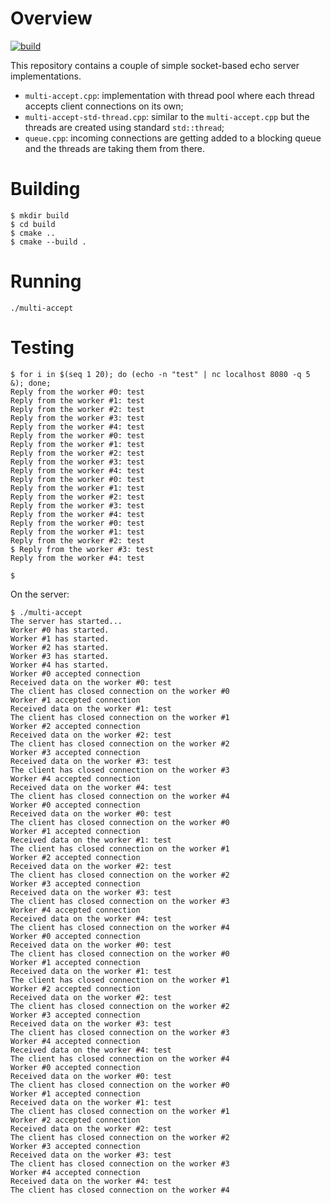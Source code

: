 # Overview

[![build](https://github.com/kvirund/sample-server/actions/workflows/cmake-multi-platform.yml/badge.svg)](https://github.com/kvirund/sample-server/actions/workflows/cmake-multi-platform.yml)

This repository contains a couple of simple socket-based echo server implementations.

* `multi-accept.cpp`: implementation with thread pool where each thread accepts client connections on its own;
* `multi-accept-std-thread.cpp`: similar to the `multi-accept.cpp` but the threads are created using standard `std::thread`;
* `queue.cpp`: incoming connections are getting added to a blocking queue and the threads are taking them from there.

# Building

```
$ mkdir build
$ cd build
$ cmake ..
$ cmake --build .
```

# Running

```
./multi-accept
```

# Testing

```plain
$ for i in $(seq 1 20); do (echo -n "test" | nc localhost 8080 -q 5 &); done;
Reply from the worker #0: test
Reply from the worker #1: test
Reply from the worker #2: test
Reply from the worker #3: test
Reply from the worker #4: test
Reply from the worker #0: test
Reply from the worker #1: test
Reply from the worker #2: test
Reply from the worker #3: test
Reply from the worker #4: test
Reply from the worker #0: test
Reply from the worker #1: test
Reply from the worker #2: test
Reply from the worker #3: test
Reply from the worker #4: test
Reply from the worker #0: test
Reply from the worker #1: test
Reply from the worker #2: test
$ Reply from the worker #3: test
Reply from the worker #4: test

$
```

On the server:

```plain
$ ./multi-accept
The server has started...
Worker #0 has started.
Worker #1 has started.
Worker #2 has started.
Worker #3 has started.
Worker #4 has started.
Worker #0 accepted connection
Received data on the worker #0: test
The client has closed connection on the worker #0
Worker #1 accepted connection
Received data on the worker #1: test
The client has closed connection on the worker #1
Worker #2 accepted connection
Received data on the worker #2: test
The client has closed connection on the worker #2
Worker #3 accepted connection
Received data on the worker #3: test
The client has closed connection on the worker #3
Worker #4 accepted connection
Received data on the worker #4: test
The client has closed connection on the worker #4
Worker #0 accepted connection
Received data on the worker #0: test
The client has closed connection on the worker #0
Worker #1 accepted connection
Received data on the worker #1: test
The client has closed connection on the worker #1
Worker #2 accepted connection
Received data on the worker #2: test
The client has closed connection on the worker #2
Worker #3 accepted connection
Received data on the worker #3: test
The client has closed connection on the worker #3
Worker #4 accepted connection
Received data on the worker #4: test
The client has closed connection on the worker #4
Worker #0 accepted connection
Received data on the worker #0: test
The client has closed connection on the worker #0
Worker #1 accepted connection
Received data on the worker #1: test
The client has closed connection on the worker #1
Worker #2 accepted connection
Received data on the worker #2: test
The client has closed connection on the worker #2
Worker #3 accepted connection
Received data on the worker #3: test
The client has closed connection on the worker #3
Worker #4 accepted connection
Received data on the worker #4: test
The client has closed connection on the worker #4
Worker #0 accepted connection
Received data on the worker #0: test
The client has closed connection on the worker #0
Worker #1 accepted connection
Received data on the worker #1: test
The client has closed connection on the worker #1
Worker #2 accepted connection
Received data on the worker #2: test
The client has closed connection on the worker #2
Worker #3 accepted connection
Received data on the worker #3: test
The client has closed connection on the worker #3
Worker #4 accepted connection
Received data on the worker #4: test
The client has closed connection on the worker #4
```
